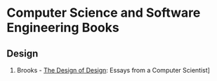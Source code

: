 # Computer Science and Software Engineering Books

## Design
1. Brooks - [The Design of Design](https://www.amazon.com/Design-Essays-Computer-Scientist/dp/0201362988): Essays from a Computer Scientist]
